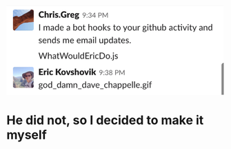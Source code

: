 ![alt text](https://github.com/eric-kovshovik/gotta-go-fast/blob/master/Challenge%20Accepted.png)
# He did not, so I decided to make it myself

